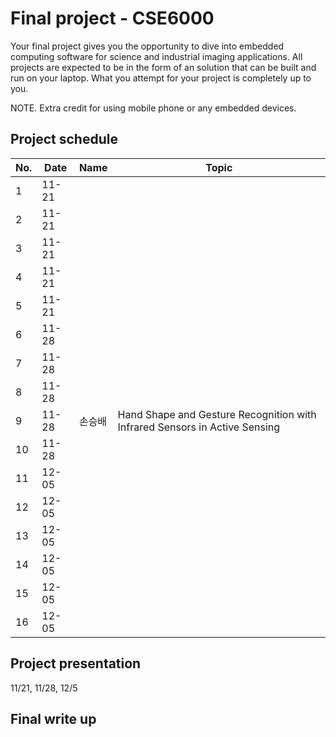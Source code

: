 # Final project - CSE6000

Your final project gives you the opportunity to dive into embedded computing software for science and industrial imaging applications. All projects are expected to be in the form of an solution that can be built and run on your laptop. What you attempt for your project is completely up to you.

NOTE. Extra credit for using mobile phone or any embedded devices.

## Project schedule
| No.   | Date  | Name | Topic | 
| ----- | ----- | ---- | ----- | 
| 1     | 11-21 |      |       |
| 2     | 11-21 |      |       |
| 3     | 11-21 |      |       |
| 4     | 11-21 |      |       |
| 5     | 11-21 |      |       |
| 6     | 11-28 |      |       |
| 7     | 11-28 |      |       |
| 8     | 11-28 |      |       |
| 9     | 11-28 |손승배|Hand Shape and Gesture Recognition with Infrared Sensors in Active Sensing|
| 10    | 11-28 |      |       |
| 11    | 12-05 |      |       |
| 12    | 12-05 |      |       |
| 13    | 12-05 |      |       |
| 14    | 12-05 |      |       |
| 15    | 12-05 |      |       |
| 16    | 12-05 |      |       |

## Project presentation
 11/21, 11/28, 12/5

## Final write up
